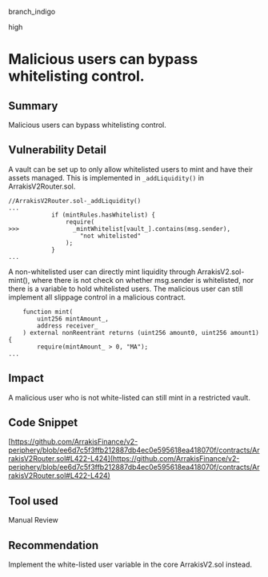 branch_indigo

high

# Malicious users can bypass whitelisting control.

## Summary
Malicious users can bypass whitelisting control.
## Vulnerability Detail
A vault can be set up to only allow whitelisted users to mint and have their assets managed. This is implemented in `_addLiquidity()` in ArrakisV2Router.sol. 
```solidity
//ArrakisV2Router.sol-_addLiquidity()
...
            if (mintRules.hasWhitelist) {
                require(
>>>               _mintWhitelist[vault_].contains(msg.sender),
                    "not whitelisted"
                );
            }
...
```
A non-whitelisted user can directly mint liquidity through ArrakisV2.sol-mint(), where there is not check on whether msg.sender is whitelisted, nor there is a variable to hold whitelisted users. The malicious user can still implement all slippage control in a malicious contract.
```solidity
    function mint(
        uint256 mintAmount_,
        address receiver_
    ) external nonReentrant returns (uint256 amount0, uint256 amount1) {
        require(mintAmount_ > 0, "MA");
...
```

## Impact
A malicious user who is not white-listed can still mint in a restricted vault.
## Code Snippet
[https://github.com/ArrakisFinance/v2-periphery/blob/ee6d7c5f3ffb212887db4ec0e595618ea418070f/contracts/ArrakisV2Router.sol#L422-L424](https://github.com/ArrakisFinance/v2-periphery/blob/ee6d7c5f3ffb212887db4ec0e595618ea418070f/contracts/ArrakisV2Router.sol#L422-L424)
## Tool used

Manual Review

## Recommendation
Implement the white-listed user variable in the core ArrakisV2.sol instead.